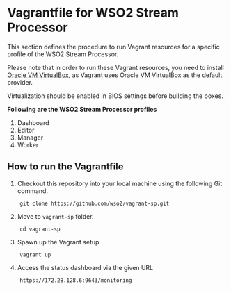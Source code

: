 # Vagrantfile for WSO2 Stream Processor

This section defines the procedure to run Vagrant resources for a specific profile of the WSO2 Stream Processor.

Please note that in order to run these Vagrant resources, you need to install
[Oracle VM VirtualBox](http://www.oracle.com/technetwork/server-storage/virtualbox/downloads/index.html),
as Vagrant uses Oracle VM VirtualBox as the default provider.

Virtualization should be enabled in BIOS settings before building the boxes.

**Following are the WSO2 Stream Processor profiles**

  1. Dashboard
  2. Editor
  3. Manager
  4. Worker

## How to run the Vagrantfile

1. Checkout this repository into your local machine using the following Git command.

```
    git clone https://github.com/wso2/vagrant-sp.git
```

2. Move to `vagrant-sp` folder.

```
    cd vagrant-sp
```

3. Spawn up the Vagrant setup

```
    vagrant up
```

4. Access the status dashboard via the given URL

```
    https://172.28.128.6:9643/monitoring
```
